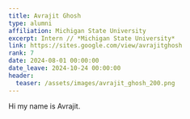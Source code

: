 ```yaml
---
title: Avrajit Ghosh
type: alumni
affiliation: Michigan State University 
excerpt: Intern // *Michigan State University*
link: https://sites.google.com/view/avrajitghosh
rank: 7
date: 2024-08-01 00:00:00
date_leave: 2024-10-24 00:00:00
header:
  teaser: /assets/images/avrajit_ghosh_200.png
---
```


Hi my name is Avrajit.
